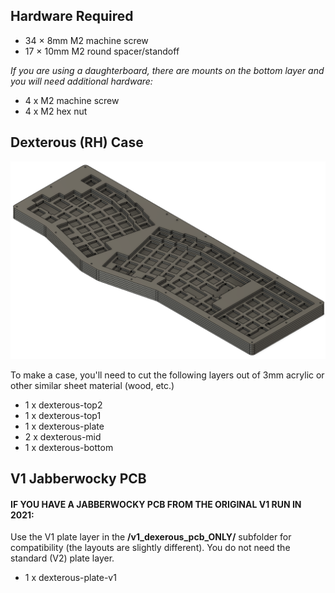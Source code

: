 ## Hardware Required

- 34 × 8mm M2 machine screw
- 17 × 10mm M2 round spacer/standoff

_If you are using a daughterboard, there are mounts on the bottom layer and you will need additional hardware:_

- 4 x M2 machine screw
- 4 x M2 hex nut
## Dexterous (RH) Case

![Dexterous Case](dexterous.png)

To make a case, you'll need to cut the following layers out of 3mm acrylic or other similar sheet material (wood, etc.)

- 1 x dexterous-top2
- 1 x dexterous-top1
- 1 x dexterous-plate
- 2 x dexterous-mid
- 1 x dexterous-bottom

## V1 Jabberwocky PCB

#### IF YOU HAVE A JABBERWOCKY PCB FROM THE ORIGINAL V1 RUN IN 2021:

Use the V1 plate layer in the **/v1_dexerous_pcb_ONLY/** subfolder for compatibility (the layouts are slightly different). You do not need the standard (V2) plate layer.
- 1 x dexterous-plate-v1
